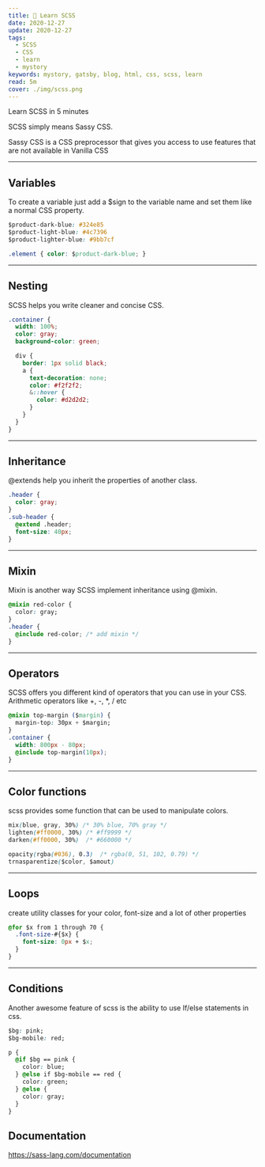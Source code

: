 ```yaml
---
title: 🧚 Learn SCSS
date: 2020-12-27
update: 2020-12-27
tags:
  - SCSS
  - CSS
  - learn
  - mystory
keywords: mystory, gatsby, blog, html, css, scss, learn
read: 5m
cover: ./img/scss.png
---
```


Learn SCSS in 5 minutes

SCSS simply means Sassy CSS.

Sassy CSS is a CSS preprocessor that gives you access to use features that are not available in Vanilla CSS

***

## Variables

To create a variable just add a $sign to the variable name and set them like a normal CSS property.

```css
$product-dark-blue: #324e85
$product-light-blue: #4c7396
$product-lighter-blue: #9bb7cf

.element { color: $product-dark-blue; }
```

***

## Nesting

SCSS helps you write cleaner and concise CSS.

```css
.container {
  width: 100%;
  color: gray;
  background-color: green;

  div {
    border: 1px solid black;
    a {
      text-decoration: none;
      color: #f2f2f2;
      &::hover {
        color: #d2d2d2;
      }
    }
  }
}
```

***

## Inheritance

@extends help you inherit the properties of another class.

```css
.header {
  color: gray;
}
.sub-header {
  @extend .header;
  font-size: 40px;
}
```

***

## Mixin

Mixin is another way SCSS implement inheritance using @mixin.

```css
@mixin red-color {
  color: gray;
}
.header {
  @include red-color; /* add mixin */
}
```

***

## Operators

SCSS offers you different kind of operators that you can use in your CSS.
Arithmetic operators like +, -, *, / etc

```css
@mixin top-margin ($margin) {
  margin-top: 30px + $margin;
}
.container {
  width: 800px - 80px;
  @include top-margin(10px);
}
```

***

## Color functions

scss provides some function that can be used to manipulate colors.

```css
mix(blue, gray, 30%) /* 30% blue, 70% gray */
lighten(#ff0000, 30%) /* #ff9999 */
darken(#ff0000, 30%)  /* #660000 */

opacity(rgba(#036), 0.3)  /* rgba(0, 51, 102, 0.79) */
trnasparentize($color, $amout)
```

***

## Loops

create utility classes for your color, font-size and a lot of other properties

```css
@for $x from 1 through 70 {
  .font-size-#{$x} {
    font-size: 0px + $x;
  }
}
```

***

## Conditions

Another awesome feature of scss is the ability to use If/else statements in css.

```css
$bg: pink;
$bg-mobile: red;

p {
  @if $bg == pink {
    color: blue;
  } @else if $bg-mobile == red {
    color: green;
  } @else {
    color: gray;
  }
}
```

## Documentation

https://sass-lang.com/documentation


